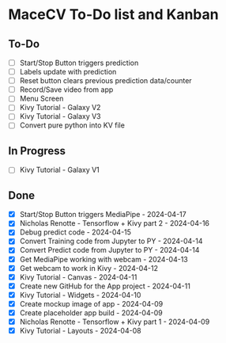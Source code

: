# MaceCV To-Do list and Kanban

## To-Do
- [ ] Start/Stop Button triggers prediction  
- [ ] Labels update with prediction  
- [ ] Reset button clears previous prediction data/counter  
- [ ] Record/Save video from app  
- [ ] Menu Screen  
- [ ] Kivy Tutorial - Galaxy V2  
- [ ] Kivy Tutorial - Galaxy V3  
- [ ] Convert pure python into KV file  

## In Progress
- [ ] Kivy Tutorial - Galaxy V1  

## Done
- [x] Start/Stop Button triggers MediaPipe - 2024-04-17
- [x] Nicholas Renotte - Tensorflow + Kivy part 2 - 2024-04-16  
- [x] Debug predict code - 2024-04-15  
- [x] Convert Training code from Jupyter to PY - 2024-04-14  
- [x] Convert Predict code from Jupyter to PY - 2024-04-14  
- [x] Get MediaPipe working with webcam - 2024-04-13  
- [x] Get webcam to work in Kivy - 2024-04-12  
- [x] Kivy Tutorial - Canvas - 2024-04-11  
- [x] Create new GitHub for the App project - 2024-04-11  
- [x] Kivy Tutorial - Widgets - 2024-04-10  
- [x] Create mockup image of app - 2024-04-09  
- [x] Create placeholder app build - 2024-04-09  
- [x] Nicholas Renotte - Tensorflow + Kivy part 1 - 2024-04-09  
- [x] Kivy Tutorial - Layouts - 2024-04-08  
